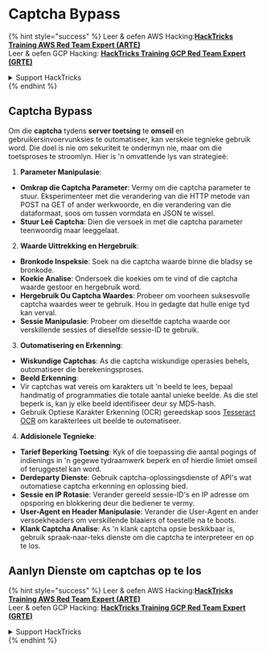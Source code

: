 # Captcha Bypass

{% hint style="success" %}
Leer & oefen AWS Hacking:<img src="/.gitbook/assets/arte.png" alt="" data-size="line">[**HackTricks Training AWS Red Team Expert (ARTE)**](https://training.hacktricks.xyz/courses/arte)<img src="/.gitbook/assets/arte.png" alt="" data-size="line">\
Leer & oefen GCP Hacking: <img src="/.gitbook/assets/grte.png" alt="" data-size="line">[**HackTricks Training GCP Red Team Expert (GRTE)**<img src="/.gitbook/assets/grte.png" alt="" data-size="line">](https://training.hacktricks.xyz/courses/grte)

<details>

<summary>Support HackTricks</summary>

* Kyk na die [**subskripsie planne**](https://github.com/sponsors/carlospolop)!
* **Sluit aan by die** 💬 [**Discord groep**](https://discord.gg/hRep4RUj7f) of die [**telegram groep**](https://t.me/peass) of **volg** ons op **Twitter** 🐦 [**@hacktricks\_live**](https://twitter.com/hacktricks\_live)**.**
* **Deel hacking truuks deur PRs in te dien na die** [**HackTricks**](https://github.com/carlospolop/hacktricks) en [**HackTricks Cloud**](https://github.com/carlospolop/hacktricks-cloud) github repos.

</details>
{% endhint %}

## Captcha Bypass

Om die **captcha** tydens **server toetsing** te **omseil** en gebruikersinvoervunksies te outomatiseer, kan verskeie tegnieke gebruik word. Die doel is nie om sekuriteit te ondermyn nie, maar om die toetsproses te stroomlyn. Hier is 'n omvattende lys van strategieë:

1. **Parameter Manipulasie**:
* **Omkrap die Captcha Parameter**: Vermy om die captcha parameter te stuur. Eksperimenteer met die verandering van die HTTP metode van POST na GET of ander werkwoorde, en die verandering van die dataformaat, soos om tussen vormdata en JSON te wissel.
* **Stuur Leë Captcha**: Dien die versoek in met die captcha parameter teenwoordig maar leeggelaat.

2. **Waarde Uittrekking en Hergebruik**:
* **Bronkode Inspeksie**: Soek na die captcha waarde binne die bladsy se bronkode.
* **Koekie Analise**: Ondersoek die koekies om te vind of die captcha waarde gestoor en hergebruik word.
* **Hergebruik Ou Captcha Waardes**: Probeer om voorheen suksesvolle captcha waardes weer te gebruik. Hou in gedagte dat hulle enige tyd kan verval.
* **Sessie Manipulasie**: Probeer om dieselfde captcha waarde oor verskillende sessies of dieselfde sessie-ID te gebruik.

3. **Outomatisering en Erkenning**:
* **Wiskundige Captchas**: As die captcha wiskundige operasies behels, outomatiseer die berekeningsproses.
* **Beeld Erkenning**:
* Vir captchas wat vereis om karakters uit 'n beeld te lees, bepaal handmatig of programmaties die totale aantal unieke beelde. As die stel beperk is, kan jy elke beeld identifiseer deur sy MD5-hash.
* Gebruik Optiese Karakter Erkenning (OCR) gereedskap soos [Tesseract OCR](https://github.com/tesseract-ocr/tesseract) om karakterlees uit beelde te outomatiseer.

4. **Addisionele Tegnieke**:
* **Tarief Beperking Toetsing**: Kyk of die toepassing die aantal pogings of indienings in 'n gegewe tydraamwerk beperk en of hierdie limiet omseil of teruggestel kan word.
* **Derdeparty Dienste**: Gebruik captcha-oplossingsdienste of API's wat outomatiese captcha erkenning en oplossing bied.
* **Sessie en IP Rotasie**: Verander gereeld sessie-ID's en IP adresse om opsporing en blokkering deur die bediener te vermy.
* **User-Agent en Header Manipulasie**: Verander die User-Agent en ander versoekheaders om verskillende blaaiers of toestelle na te boots.
* **Klank Captcha Analise**: As 'n klank captcha opsie beskikbaar is, gebruik spraak-naar-teks dienste om die captcha te interpreteer en op te los.


## Aanlyn Dienste om captchas op te los


{% hint style="success" %}
Leer & oefen AWS Hacking:<img src="/.gitbook/assets/arte.png" alt="" data-size="line">[**HackTricks Training AWS Red Team Expert (ARTE)**](https://training.hacktricks.xyz/courses/arte)<img src="/.gitbook/assets/arte.png" alt="" data-size="line">\
Leer & oefen GCP Hacking: <img src="/.gitbook/assets/grte.png" alt="" data-size="line">[**HackTricks Training GCP Red Team Expert (GRTE)**<img src="/.gitbook/assets/grte.png" alt="" data-size="line">](https://training.hacktricks.xyz/courses/grte)

<details>

<summary>Support HackTricks</summary>

* Kyk na die [**subskripsie planne**](https://github.com/sponsors/carlospolop)!
* **Sluit aan by die** 💬 [**Discord groep**](https://discord.gg/hRep4RUj7f) of die [**telegram groep**](https://t.me/peass) of **volg** ons op **Twitter** 🐦 [**@hacktricks\_live**](https://twitter.com/hacktricks\_live)**.**
* **Deel hacking truuks deur PRs in te dien na die** [**HackTricks**](https://github.com/carlospolop/hacktricks) en [**HackTricks Cloud**](https://github.com/carlospolop/hacktricks-cloud) github repos.

</details>
{% endhint %}
